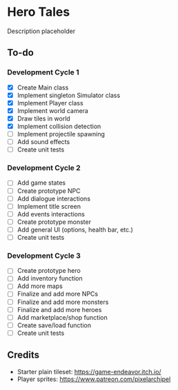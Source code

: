 # Hero Tales
Description placeholder

## To-do
### Development Cycle 1
- [X] Create Main class
- [X] Implement singleton Simulator class
- [X] Implement Player class
- [X] Implement world camera
- [X] Draw tiles in world
- [X] Implement collision detection
- [ ] Implement projectile spawning
- [ ] Add sound effects
- [ ] Create unit tests

### Development Cycle 2
- [ ] Add game states
- [ ] Create prototype NPC
- [ ] Add dialogue interactions
- [ ] Implement title screen
- [ ] Add events interactions
- [ ] Create prototype monster
- [ ] Add general UI (options, health bar, etc.)
- [ ] Create unit tests

### Development Cycle 3
- [ ] Create prototype hero
- [ ] Add inventory function
- [ ] Add more maps
- [ ] Finalize and add more NPCs
- [ ] Finalize and add more monsters
- [ ] Finalize and add more heroes
- [ ] Add marketplace/shop function
- [ ] Create save/load function
- [ ] Create unit tests

## Credits
- Starter plain tileset: https://game-endeavor.itch.io/
- Player sprites: https://www.patreon.com/pixelarchipel